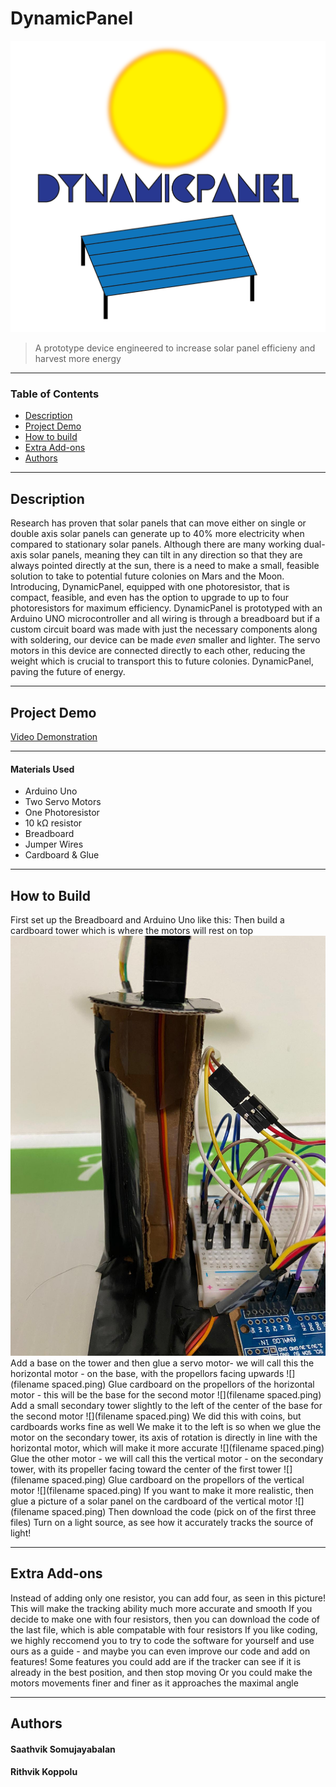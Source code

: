 # DynamicPanel
![alt text](https://github.com/saathvikS/DynamicPanel/blob/main/Pictures/DynamicPanel%20Logo-01.png "DynamicPanel")

> A prototype device engineered to increase solar panel efficieny and harvest more energy

---

### Table of Contents

- [Description](#Description)
- [Project Demo](#Project-Demo)
- [How to build](#How-to-Build)
- [Extra Add-ons](#Extra-Add-ons)
- [Authors](#Authors)

---


## Description

Research has proven that solar panels that can move either on single or double axis solar panels can generate up to 40% more electricity when compared to
stationary solar panels. Although there are many working dual-axis solar panels, meaning they can tilt in any direction so that they are always pointed directly at the sun, 
there is a need to make a small, feasible solution to take to potential future colonies on Mars and the Moon. Introducing, DynamicPanel, equipped with one photoresistor, that is 
compact, feasible, and even has the option to upgrade to up to four photoresistors for maximum efficiency. DynamicPanel is prototyped with an Arduino UNO microcontroller and all 
wiring is through a breadboard but if a custom circuit board was made with just the necessary components along with soldering, our device can be made _even_ smaller and lighter.
The servo motors in this device are connected directly to each other, reducing the weight which is crucial to transport this to future colonies. DynamicPanel, paving the future 
of energy.

---

## Project Demo

[Video Demonstration](https://youtu.be/u812sUwD2QE)

---


#### Materials Used
   - Arduino Uno
   - Two Servo Motors
   - One Photoresistor
   - 10 kΩ resistor
   - Breadboard
   - Jumper Wires
   - Cardboard & Glue
---
## How to Build

First set up the Breadboard and Arduino Uno like this:
Then build a cardboard tower which is where the motors will rest on top
![alt text](https://github.com/saathvikS/DynamicPanel/blob/main/Step1.jfif)
Add a base on the tower and then glue a servo motor- we will call this the horizontal motor - on the base, with the propellors facing upwards
![](filename spaced.ping)
Glue cardboard on the propellors of the horizontal motor - this will be the base for the second motor
![](filename spaced.ping)
Add a small secondary tower slightly to the left of the center of the base for the second motor 
![](filename spaced.ping)
We did this with coins, but cardboards works fine as well
We make it to the left is so when we glue the motor on the secondary tower, its axis of rotation is directly in line with the horizontal motor, which will make it more accurate
![](filename spaced.ping)
Glue the other motor - we will call this the vertical motor - on the secondary tower, with its propeller facing toward the center of the first tower
![](filename spaced.ping)
Glue cardboard on the propellors of the vertical motor
![](filename spaced.ping)
If you want to make it more realistic, then glue a picture of a solar panel on the cardboard of the vertical motor
![](filename spaced.ping)
Then download the code (pick on of the first three files)
Turn on a light source, as see how it accurately tracks the source of light!

---

## Extra Add-ons

Instead of adding only one resistor, you can add four, as seen in this picture!
This will make the tracking ability much more accurate and smooth
If you decide to make one with four resistors, then you can download the code of the last file, which is able compatable with four resistors
If you like coding, we highly reccomend you to try to code the software for yourself and use ours as a guide - and maybe you can even improve our code and add on features!
Some features you could add are if the tracker can see if it is already in the best position, and then stop moving
Or you could make the motors movements finer and finer as it approaches the maximal angle

---
## Authors

#### Saathvik Somujayabalan
#### Rithvik Koppolu

